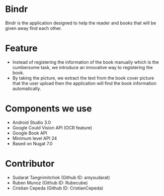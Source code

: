 # Bindr
Bindr is the application designed to help the reader and books that will be given away find each other.

# Feature
- Instead of registering the information of the book manually which is the cumbersome task, we introduce an innovative way to registering the book.
- By taking the picture, we extract the text from the book cover picture that the user upload then the application will find the book information automatically.


# Components we use
- Android Studio 3.0
- Google Could Vision API (OCR feature)
- Google Book API
- Minimum level API 24
- Based on Nugat 7.0

# Contributor
- Sudarat Tangnimitchok (Github ID: amysudarat)
- Ruben Munoz (Github ID: Rubecube)
- Cristian Cepeda (Github ID: CristianCepeda)
